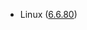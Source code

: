 - Linux ([6.6.80](https://git.kernel.org/pub/scm/linux/kernel/git/stable/linux.git/tag/?h=v6.6.80))
